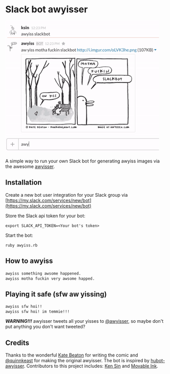 # Slack bot awyisser

![awyiss](screencapture.gif)

A simple way to run your own Slack bot for generating awyiss images via the awesome [awyisser](http://www.awyisser.com/).

## Installation

Create a new bot user integration for your Slack group via [https://my.slack.com/services/new/bot](https://my.slack.com/services/new/bot)

Store the Slack api token for your bot:
```
export SLACK_API_TOKEN=<Your bot's token>
```

Start the bot:
```
ruby awyiss.rb
```

## How to awyiss

```
awyiss something awsome happened.
awyiss motha fuckin very awsome happed.
```

## Playing it safe (sfw aw yissing)

```
awyiss sfw hoi!!
awyiss sfw hoi! im temmie!!!
```

***WARNING!!!*** awyisser tweets all your yisses to [@awyisser](https://twitter.com/awyisser), so maybe don't put anything you don't want tweeted?

## Credits

Thanks to the wonderful [Kate Beaton](http://harkavagrant.com/) for writing the comic and [@quinnkeast](https://twitter.com/quinnkeast) for making the original awyisser. The bot is inspired by [hubot-awyisser](https://github.com/emilong/hubot-awyisser). Contributors to this project includes: [Ken Sin](https://github.com/ksin) and [Movable Ink](https://github.com/movableink).
